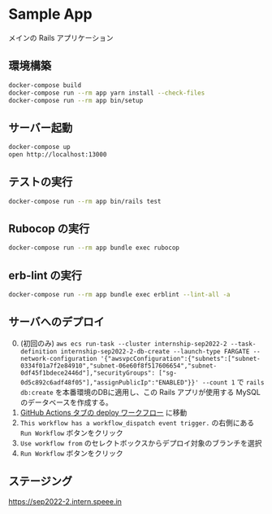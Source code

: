 # Sample App

メインの Rails アプリケーション

## 環境構築

``` bash
docker-compose build
docker-compose run --rm app yarn install --check-files
docker-compose run --rm app bin/setup
```

## サーバー起動

``` bash
docker-compose up
open http://localhost:13000
```

## テストの実行

``` bash
docker-compose run --rm app bin/rails test
```

## Rubocop の実行

``` bash
docker-compose run --rm app bundle exec rubocop
```

## erb-lint の実行
```bash
docker-compose run --rm app bundle exec erblint --lint-all -a
```

## サーバへのデプロイ

0. (初回のみ) `aws ecs run-task --cluster internship-sep2022-2 --task-definition internship-sep2022-2-db-create --launch-type FARGATE --network-configuration '{"awsvpcConfiguration":{"subnets":["subnet-0334f01a7f2e84910","subnet-06e60f8f517606654","subnet-0df45f1bdece2446d"],"securityGroups": ["sg-0d5c892c6adf48f05"],"assignPublicIp":"ENABLED"}}' --count 1` で `rails db:create` を本番環境のDBに適用し、この Rails アプリが使用する MySQL のデータベースを作成する。
1. [GitHub Actions タブの deploy ワークフロー](https://github.com/speee/hr-eng-internship-2022-2nd-team-2/actions) に移動
2. `This workflow has a workflow_dispatch event trigger.` の右側にある `Run Workflow` ボタンをクリック
3. `Use workflow from` のセレクトボックスからデプロイ対象のブランチを選択
4. `Run Workflow` ボタンをクリック

## ステージング
https://sep2022-2.intern.speee.in
